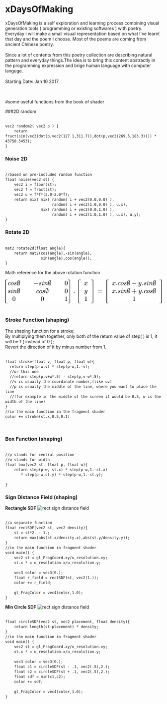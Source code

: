 # xDaysOfMaking
xDaysOfMaking is a self exploration and learning process combining visual generation tools ( programming or existing softwares ) with poetry. Everyday I will make a small visual representation based on what I've learnt that day and the poem I choose. Most of the poems are coming from ancient Chinese poetry.
 <br />
  <br />
Since a lot of contents from this poetry collection are describing natural pattern and everyday things.The idea is to bring this content abstractly in the programming expression and brige human language with computer languge.
 <br />
  <br />
Starting Date: Jan 10 2017


<br />
<br />
#some useful functions from the book of shader


###2D random
<pre><code>
vec2 random2( vec2 p ) {
    return fract(sin(vec2(dot(p,vec2(127.1,311.7)),dot(p,vec2(269.5,183.3)))) * 43758.5453);
}
</code></pre>


### Noise 2D
<pre><code>
//based on pre-included random function
float noise(vec2 st) {
    vec2 i = floor(st);
    vec2 f = fract(st);
    vec2 u = f*f*(3.0-2.0*f);
    return mix( mix( random( i + vec2(0.0,0.0) ),
                     random( i + vec2(1.0,0.0) ), u.x),
                mix( random( i + vec2(0.0,1.0) ),
                     random( i + vec2(1.0,1.0) ), u.x), u.y);
}
</code></pre>

### Rotate 2D

<pre><code>
mat2 rotate2d(float angle){
    return mat2(cos(angle),-sin(angle),
                sin(angle),cos(angle));
}
</code></pre>

Math reference for the above rotation function

![matrix math reference](https://github.com/yulicai/xDaysOfMaking/raw/master/images/rotmat.png)
<br />
<br />
### Stroke Function (shaping)
The shaping function for a stroke; <br />
By multiplying them together, only both of the return value of step( ) is 1, it will be 1 ( instead of 0 );<br />
Revert the direction of it by minus number from 1. <br />
<pre><code>
float stroke(float v, float p, float w){
  return step(p-w,v) * step(p-w,1.-v);
  //or this one
  //return step(p,v+w*.5) - step(p,v-w*.5);
  //v is usually the coordinate number,(like uv)
  //p is usually the middle of the line, where you want to place the line
  //(for example in the middle of the screen it would be 0.5, w is the width of the line)
}
//in the main function in the fragment shader
color += stroke(st.x,0.5,0.1)
</code></pre>
<br />

### Box Function (shaping)
<pre><code>
//p stands for central position
//w stands for width
float box(vec2 st, float p, float w){
    return step(p-w, st.x) * step(p-w,1.-st.x)
       * step(p-w,st.y) * step(p-w,1.-st.y);

}
</code></pre>

### Sign Distance Field (shaping)

**Rectangle SDF**
![rect sign distance field](https://github.com/yulicai/xDaysOfMaking/raw/master/images/rect_sdf.png=250x)
<pre><code>
//a separate function
float rectSDF(vec2 st, vec2 density){
    st = st*2. - 1.;
    return max(abs(st.x/density.x),abs(st.y/density.y));
}
//in the main function in fragment shader
void main() {
    vec2 st = gl_FragCoord.xy/u_resolution.xy;
    st.x * = u_resolution.x/u_resolution.y;

    vec3 color = vec3(0.);
    float r_field = rectSDF(st, vec2(1.));
    color += r_field;

    gl_FragColor = vec4(color,1.0);
}
</code></pre>

**Min Circle SDF**
![rect sign distance field](https://github.com/yulicai/xDaysOfMaking/raw/master/images/min_circle_sdf.png=250x)
<pre><code>
float circleSDF(vec2 st, vec2 placement, float density){
    return length(st-placement) * density;
}
//in the main function in fragment shader
void main() {
    vec2 st = gl_FragCoord.xy/u_resolution.xy;
    st.x * = u_resolution.x/u_resolution.y;

    vec3 color = vec3(0.);
    float c1 = circleSDF(st - .1, vec2(.5),2.);
    float c2 = circleSDF(st + .1, vec2(.5),2.);
    float sdf = min(c1,c2);
    color += sdf;

    gl_FragColor = vec4(color,1.0);
}
</code></pre>
